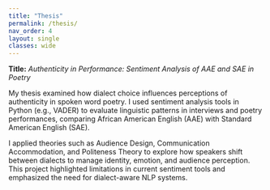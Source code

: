 ```yaml
---
title: "Thesis"
permalink: /thesis/
nav_order: 4
layout: single
classes: wide
---
```


**Title:** *Authenticity in Performance: Sentiment Analysis of AAE and SAE in Poetry*

My thesis examined how dialect choice influences perceptions of authenticity in spoken word poetry. I used sentiment analysis tools in Python (e.g., VADER) to evaluate linguistic patterns in interviews and poetry performances, comparing African American English (AAE) with Standard American English (SAE). 

I applied theories such as Audience Design, Communication Accommodation, and Politeness Theory to explore how speakers shift between dialects to manage identity, emotion, and audience perception. This project highlighted limitations in current sentiment tools and emphasized the need for dialect-aware NLP systems.
